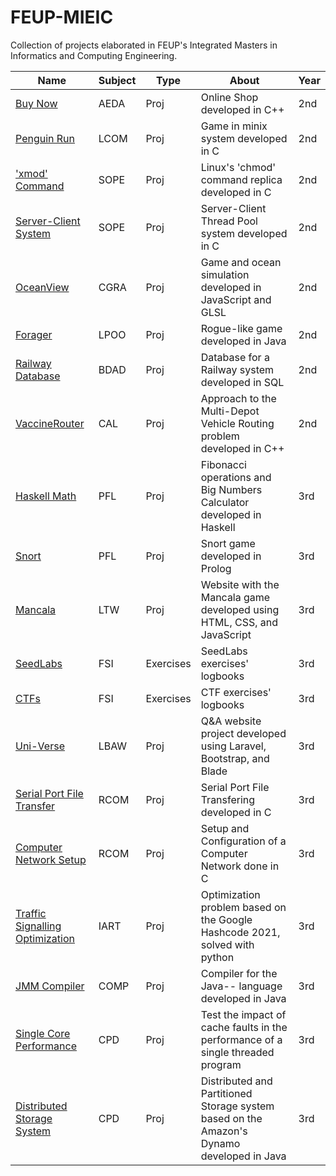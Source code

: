 # FEUP-MIEIC

Collection of projects elaborated in FEUP's Integrated Masters in Informatics and Computing Engineering.

| Name                     | Subject | Type | About                                          | Year |
|--------------------------|---------|------|------------------------------------------------|------|
| [Buy Now](https://github.com/SergioEstevao11/ONLINE-SHOP/tree/main/PART_2)              | AEDA    | Proj | Online Shop developed in C++                       | 2nd  |
| [Penguin Run](https://github.com/SergioEstevao11/FEUP-LCOM/tree/master/proj)              | LCOM    | Proj | Game in minix system developed in C                        | 2nd  |
| ['xmod' Command](https://github.com/SergioEstevao11/sope-mp1) | SOPE | Proj | Linux's 'chmod' command replica developed in C | 2nd |
| [Server-Client System](https://github.com/SergioEstevao11/sope-mp2) | SOPE | Proj | Server-Client Thread Pool system developed in C | 2nd |
| [OceanView](https://github.com/SergioEstevao11/FEUP-CGRA/tree/master/project) | CGRA | Proj | Game and ocean simulation developed in JavaScript and GLSL | 2nd |
| [Forager](https://github.com/SergioEstevao11/LPOO-projeto)              | LPOO    | Proj | Rogue-like game developed in Java           | 2nd  |
| [Railway Database](https://github.com/SergioEstevao11/BDAD) | BDAD | Proj | Database for a Railway system developed in SQL | 2nd |
| [VaccineRouter](https://github.com/SergioEstevao11/CAL-Projeto/tree/master/VaccineRouter) | CAL | Proj | Approach to the Multi-Depot Vehicle Routing problem developed in C++ | 2nd |
| [Haskell Math](https://github.com/SergioEstevao11/FEUP-PFL-TP1/tree/main/PFL_TP1_G5_06) | PFL | Proj | Fibonacci operations and Big Numbers Calculator developed in Haskell | 3rd |
| [Snort](https://github.com/SergioEstevao11/Snort)                    | PFL    | Proj | Snort game developed in Prolog        | 3rd  |
| [Mancala](https://github.com/SergioEstevao11/FEUP-LTW) | LTW | Proj | Website with the Mancala game developed using HTML, CSS, and JavaScript | 3rd |
| [SeedLabs](https://github.com/SergioEstevao11/FSI-LOGBOOKS) | FSI | Exercises | SeedLabs exercises' logbooks | 3rd |
| [CTFs](https://github.com/SergioEstevao11/FSI-LOGBOOKS) | FSI | Exercises | CTF exercises' logbooks | 3rd |
| [Uni-Verse](https://github.com/SergioEstevao11/FEUP-LBAW) | LBAW | Proj | Q&A website project developed using Laravel, Bootstrap, and Blade | 3rd | 
| [Serial Port File Transfer](https://github.com/SergioEstevao11/RCOM/tree/main/project1) | RCOM | Proj | Serial Port File Transfering developed in C | 3rd |
| [Computer Network Setup](https://github.com/SergioEstevao11/RCOM/tree/main/project2) | RCOM | Proj | Setup and Configuration of a Computer Network done in C | 3rd |
| [Traffic Signalling Optimization](https://github.com/SergioEstevao11/FEUP-IART-Optimization) | IART | Proj | Optimization problem based on the Google Hashcode 2021, solved with python | 3rd | 
| [JMM Compiler](https://github.com/SergioEstevao11/JmmCompiler) | COMP | Proj | Compiler for the Java-- language developed in Java | 3rd | 
| [Single Core Performance](https://github.com/SergioEstevao11/CPD-Projects/tree/main/assign1) | CPD | Proj | Test the impact of cache faults in the performance of a single threaded program | 3rd |
| [Distributed Storage System](https://github.com/SergioEstevao11/CPD-Projects/tree/main/assign2) | CPD | Proj |  Distributed and Partitioned Storage system based on the Amazon's Dynamo developed in Java | 3rd | 
